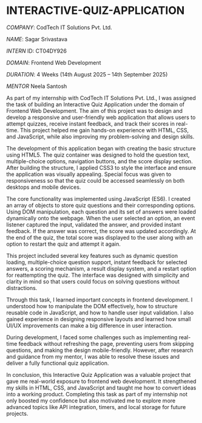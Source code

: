 # INTERACTIVE-QUIZ-APPLICATION



*COMPANY*: CodTech IT Solutions Pvt. Ltd.

*NAME*: Sagar Srivastava

*INTERN* ID: CT04DY926

*DOMAIN*: Frontend Web Development

*DURATION*: 4 Weeks (14th August 2025 – 14th September 2025)

*MENTOR* Neela Santosh


As part of my internship with CodTech IT Solutions Pvt. Ltd., I was assigned the task of building an Interactive Quiz Application under the domain of Frontend Web Development. The aim of this project was to design and develop a responsive and user-friendly web application that allows users to attempt quizzes, receive instant feedback, and track their scores in real-time. This project helped me gain hands-on experience with HTML, CSS, and JavaScript, while also improving my problem-solving and design skills.

The development of this application began with creating the basic structure using HTML5. The quiz container was designed to hold the question text, multiple-choice options, navigation buttons, and the score display section. After building the structure, I applied CSS3 to style the interface and ensure the application was visually appealing. Special focus was given to responsiveness so that the quiz could be accessed seamlessly on both desktops and mobile devices.

The core functionality was implemented using JavaScript (ES6). I created an array of objects to store quiz questions and their corresponding options. Using DOM manipulation, each question and its set of answers were loaded dynamically onto the webpage. When the user selected an option, an event listener captured the input, validated the answer, and provided instant feedback. If the answer was correct, the score was updated accordingly. At the end of the quiz, the total score was displayed to the user along with an option to restart the quiz and attempt it again.

This project included several key features such as dynamic question loading, multiple-choice question support, instant feedback for selected answers, a scoring mechanism, a result display system, and a restart option for reattempting the quiz. The interface was designed with simplicity and clarity in mind so that users could focus on solving questions without distractions.

Through this task, I learned important concepts in frontend development. I understood how to manipulate the DOM effectively, how to structure reusable code in JavaScript, and how to handle user input validation. I also gained experience in designing responsive layouts and learned how small UI/UX improvements can make a big difference in user interaction.

During development, I faced some challenges such as implementing real-time feedback without refreshing the page, preventing users from skipping questions, and making the design mobile-friendly. However, after research and guidance from my mentor, I was able to resolve these issues and deliver a fully functional quiz application.

In conclusion, this Interactive Quiz Application was a valuable project that gave me real-world exposure to frontend web development. It strengthened my skills in HTML, CSS, and JavaScript and taught me how to convert ideas into a working product. Completing this task as part of my internship not only boosted my confidence but also motivated me to explore more advanced topics like API integration, timers, and local storage for future projects.



